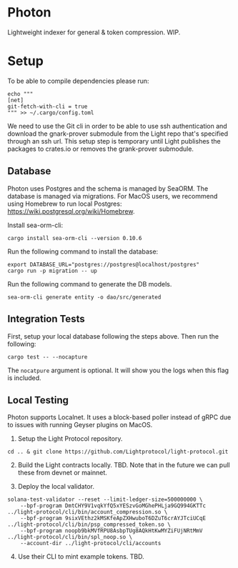 # Photon

Lightweight indexer for general & token compression. WIP.

# Setup

To be able to compile dependencies please run:

```
echo """
[net]
git-fetch-with-cli = true
""" >> ~/.cargo/config.toml
```

We need to use the Git cli in order to be able to use ssh authentication and download the gnark-prover
submodule from the Light repo that's specified through an ssh url. This setup step is temporary
until Light publishes the packages to crates.io or removes the grank-prover submodule. 

## Database

Photon uses Postgres and the schema is managed by SeaORM. The database is managed via migrations. 
For MacOS users, we recommend using Homebrew to run local Postgres: https://wiki.postgresql.org/wiki/Homebrew.

Install sea-orm-cli:
```
cargo install sea-orm-cli --version 0.10.6
```

Run the following command to install the database:
```
export DATABASE_URL="postgres://postgres@localhost/postgres"
cargo run -p migration -- up
```

Run the following command to generate the DB models.
```
sea-orm-cli generate entity -o dao/src/generated
```

## Integration Tests
First, setup your local database following the steps above. Then run the following:
```
cargo test -- --nocapture
```
The `nocatpure` argument is optional. It will show you the logs when this flag is included.

## Local Testing

Photon supports Localnet. It uses a block-based poller instead of gRPC due to issues with running Geyser plugins on MacOS.

1. Setup the Light Protocol repository.
```
cd .. & git clone https://github.com/Lightprotocol/light-protocol.git
```

2. Build the Light contracts locally.
TBD. Note that in the future we can pull these from devnet or mainnet.

3. Deploy the local validator.
```
solana-test-validator --reset --limit-ledger-size=500000000 \
    --bpf-program DmtCHY9V1vqkYfQ5xYESzvGoMGhePHLja9GQ994GKTTc ../light-protocol/cli/bin/account_compression.so \
    --bpf-program 9sixVEthz2kMSKfeApZXHwuboT6DZuT6crAYJTciUCqE ../light-protocol/cli/bin/psp_compressed_token.so \
    --bpf-program noopb9bkMVfRPU8AsbpTUg8AQkHtKwMYZiFUjNRtMmV ../light-protocol/cli/bin/spl_noop.so \
    --account-dir ../light-protocol/cli/accounts
```

4. Use their CLI to mint example tokens.
TBD.
